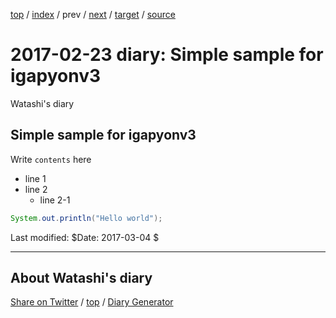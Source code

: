 [top](../index.html) 
 / [index](index.html) 
 / prev 
 / [next](ig170304.html) 
 / [target](https://igapyon.github.io/mydiary/2017/ig170223.html) 
 / [source](https://github.com/igapyon/mydiary/blob/gh-pages/2017/ig170223.src.md) 

2017-02-23 diary: Simple sample for igapyonv3
=====================================================================================================
Watashi's diary

## Simple sample for igapyonv3

Write `contents` here

* line 1
* line 2
  * line 2-1

```java
System.out.println("Hello world");
```

Last modified: $Date: 2017-03-04 $


----------------------------------------------------------------------------------------------------

## About Watashi's diary

[Share on Twitter](https://twitter.com/intent/tweet?hashtags=igapyon%2Cdiary%2C%E3%81%84%E3%81%8C%E3%81%B4%E3%82%87%E3%82%93&text=Simple+sample+for+igapyonv3&url=https%3A%2F%2Figapyon.github.io%2Fmydiary%2F2017%2Fig170223.html) / [top](../index.html) / [Diary Generator](https://github.com/igapyon/igapyonv3)

